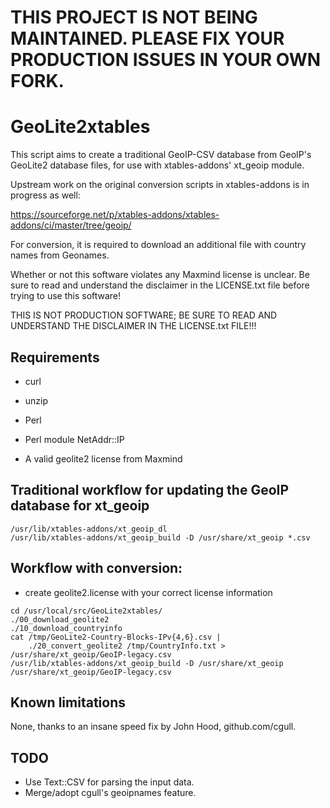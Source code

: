 # THIS PROJECT IS NOT BEING MAINTAINED. PLEASE FIX YOUR PRODUCTION ISSUES IN YOUR OWN FORK.

# GeoLite2xtables

This script aims to create a traditional GeoIP-CSV database from GeoIP's
GeoLite2 database files, for use with xtables-addons' xt_geoip module.

Upstream work on the original conversion scripts in xtables-addons is in 
progress as well:

https://sourceforge.net/p/xtables-addons/xtables-addons/ci/master/tree/geoip/

For conversion, it is required to download an additional file with country
names from Geonames.

Whether or not this software violates any Maxmind license is unclear. Be sure
to read and understand the disclaimer in the LICENSE.txt file before trying
to use this software!

THIS IS NOT PRODUCTION SOFTWARE; BE SURE TO READ AND UNDERSTAND THE DISCLAIMER
IN THE LICENSE.txt FILE!!!

## Requirements

* curl
* unzip
* Perl
* Perl module NetAddr::IP

* A valid geolite2 license from Maxmind

## Traditional workflow for updating the GeoIP database for xt_geoip

```
/usr/lib/xtables-addons/xt_geoip_dl
/usr/lib/xtables-addons/xt_geoip_build -D /usr/share/xt_geoip *.csv
```

## Workflow with conversion:

* create geolite2.license with your correct license information

```
cd /usr/local/src/GeoLite2xtables/
./00_download_geolite2
./10_download_countryinfo
cat /tmp/GeoLite2-Country-Blocks-IPv{4,6}.csv |
	./20_convert_geolite2 /tmp/CountryInfo.txt > /usr/share/xt_geoip/GeoIP-legacy.csv
/usr/lib/xtables-addons/xt_geoip_build -D /usr/share/xt_geoip /usr/share/xt_geoip/GeoIP-legacy.csv
```

## Known limitations

None, thanks to an insane speed fix by John Hood, github.com/cgull.

## TODO

- Use Text::CSV for parsing the input data.
- Merge/adopt cgull's geoipnames feature.
